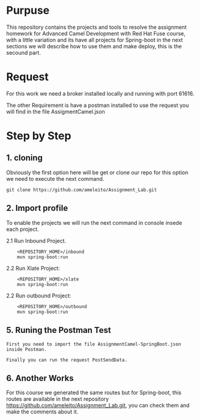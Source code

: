 <h1>Purpuse</h1>

This repository contains the projects and tools to resolve the assignment homework for Advanced Camel Development with Red Hat Fuse course, 
with a little variation and its have all projects for Spring-boot in the next sections we will describe how to use them and make deploy,
this is the secound part.

<h1>Request</h1>

For this work we need a broker installed locally and running with port 61616.

The other Requirement is have a postman installed to use the request you will find in the file AssigmentCamel.json

<h1>Step by Step</h1>

<h2>1. cloning</h2>

Obviously the first option here will be get or clone our repo for this option we need to execute the next command.

	git clone https://github.com/ameleito/Assignment_Lab.git

<h2>2. Import profile </h2>

To enable the projects we will run the next command in console insede each project.

2.1 Run Inbound Project.

		<REPOSITORY_HOME>/inbound
		mvn spring-boot:run

2.2 Run Xlate Project:

		<REPOSITORY_HOME>/xlate
		mvn spring-boot:run

2.2 Run outbound Project:

		<REPOSITORY_HOME>/outbound
		mvn spring-boot:run

<h2>5. Runing the Postman Test </h2>

	First you need to import the file AssignmentCamel-SpringBoot.json inside Postman.

	Finally you can run the request PostSendData.

<h2>6. Another Works</h2>

For this course we generated the same routes but for Spring-boot, this routes are available in the next repository
https://github.com/ameleito/Assignment_Lab.git, you can check them and make the comments about it.
